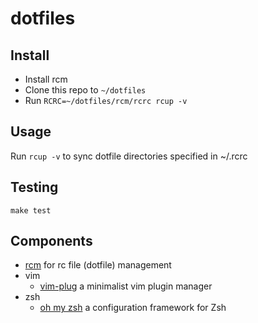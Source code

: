 # dotfiles

## Install

- Install rcm
- Clone this repo to `~/dotfiles`
- Run `RCRC=~/dotfiles/rcm/rcrc rcup -v`

## Usage

Run `rcup -v` to sync dotfile directories specified in ~/.rcrc

## Testing

`make test`

## Components

- [rcm](https://github.com/thoughtbot/rcm) for rc file (dotfile) management
- vim
  - [vim-plug](https://github.com/junegunn/vim-plug) a minimalist vim plugin manager
- zsh
  - [oh my zsh](https://ohmyz.sh/) a configuration framework for Zsh
